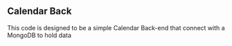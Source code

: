 ## Calendar Back

This code is designed to be a simple Calendar Back-end that connect with a MongoDB to hold data